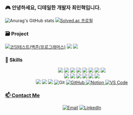 ### 🎮 안녕하세요, 디테일한 개발자 최민혁입니다.

![Anurag's GitHub stats](https://github-readme-stats.vercel.app/api?username=minhyeok1232&show_icons=true&theme=radical&show=discussions_started,discussions_answered,prs_merged,prs_merged_percentage)
[![Solved.ac
프로필](http://mazassumnida.wtf/api/v2/generate_badge?boj=hani345)](https://solved.ac/hani345)
### 🗃 **Project**
<a href="https://github.com/minhyeok1232/codingTest"><img src="https://github-readme-stats.vercel.app/api/pin/?username=minhyeok1232&repo=codingTest&theme=react&hide_border=true&show_icons=false" alt="코딩테스트(백준/프로그래머스)" /></a>
<a href="https://github.com/minhyeok1232/UnityProject"><img src="https://github-readme-stats.vercel.app/api/pin/?username=minhyeok1232&repo=UnityProject&theme=react&hide_border=true&show_icons=false"/></a>
<a href="https://github.com/minhyeok1232/ISAAC_Direct2D"><img src="https://github-readme-stats.vercel.app/api/pin/?username=minhyeok1232&repo=ISAAC_Direct2D&theme=react&hide_border=true&show_icons=false"/></a>
### 🚀 Skills
<p align="center">
<img src = "https://img.shields.io/badge/C-00599C?style=flat-square&logo=c&logoColor=white"/></a>
<img src = "https://img.shields.io/badge/C++-00599C?style=flat-square&logo=C++&logoColor=ffffff"/>
<img src = "https://img.shields.io/badge/CSharp-239120?style=flat-square&logo=csharp&logoColor=ffffff"/>
<img src = "https://img.shields.io/badge/R-276DC3?style=flat-square&logo=r&logoColor=white"/></a>
<img src = "https://img.shields.io/badge/Java-ED8B00?style=flat-square&logo=openjdk&logoColor=white"/></a>
<img src = "https://img.shields.io/badge/blender-%23F5792A.svg?style=flat-square&logo=blender&logoColor=white"/></a>
<img src = "https://img.shields.io/badge/DirectX11-76B900?style=flat-square&logo=nvidia&logoColor=ffffff"/>
<img src = "https://img.shields.io/badge/Win32API-0078D4?style=flat-square&logo=windows11&logoColor=ffffff"/>
<br>
<img src = "https://img.shields.io/badge/fmodel-0C322C?style=flat-square&logo=fmodel&logoColor=white"/>
<img src="https://img.shields.io/badge/Unity-000000?style=flat-square&logo=unity&logoColor=ffffff"/>
<img src = "https://img.shields.io/badge/unrealengine-%23313131.svg?style=flat-square&logo=unrealengine&logoColor=white"/></a>
<img src="https://img.shields.io/badge/Visual Studio-5C2D91?style=flat-square&logo=visualstudio&logoColor=ffffff"/>
<img src="https://img.shields.io/badge/VS Code-007ACC?style=flat-square&logo=visualstudiocode&logoColor=ffffff"/>
<img src = "https://img.shields.io/badge/CLion-000000?style=flat-square&logo=clion&logoColor=white"/></a>
<br>
<img src = "https://img.shields.io/badge/Rider-000000?style=flat-square&logo=Rider&logoColor=white"/></a>
<img src = "https://img.shields.io/badge/Firebase-039BE5?style=flat-square&logo=Firebase&logoColor=white"/></a>
<img src = "https://img.shields.io/badge/MySQL-00000F?style=flat-square&logo=mysql&logoColor=white"/></a>
<img src="https://img.shields.io/badge/git-F05033.svg?style=flat-square&logo=git&logoColor=white" alt="Git">
<a href="https://github.com/minhyeok1232"><img src="https://img.shields.io/badge/github-181717.svg?style=flat-square&logo=github&logoColor=white" alt="GitHub">
<a href="https://www.notion.so/e0c534ed007b4a018043b14a7a079ebf"><img src="https://img.shields.io/badge/Notion-F3F3F3.svg?style=flat-square&logo=notion&logoColor=black" alt="Notion">
<img src="https://img.shields.io/badge/VSCode-2C2C32.svg?style=flat-square&logo=visual-studio-code&logoColor=22ABF3" alt="VS Code">

### 📫 Contact Me
<p align="center">
  <a href="mailto:hani345@naver.com"><img src="https://img.shields.io/badge/Email-D14836?style=flat-square&logo=gmail&logoColor=white" alt="Email"></a>
  <a href="https://www.linkedin.com/feed/?trk=guest_homepage-basic_google-one-tap-submit"><img src="https://img.shields.io/badge/LinkedIn-0077B5?style=flat-square&logo=linkedin&logoColor=white" alt="LinkedIn"></a>
</p>

